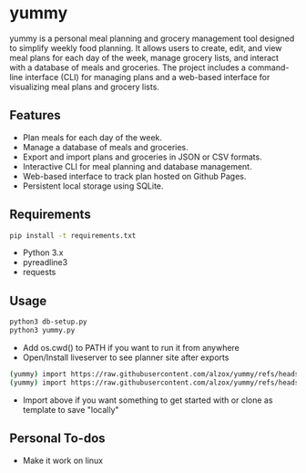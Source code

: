 # yummy

yummy is a personal meal planning and grocery management tool designed to simplify weekly food planning. It allows users to create, edit, and view meal plans for each day of the week, manage grocery lists, and interact with a database of meals and groceries. The project includes a command-line interface (CLI) for managing plans and a web-based interface for visualizing meal plans and grocery lists.

## Features

- Plan meals for each day of the week.
- Manage a database of meals and groceries.
- Export and import plans and groceries in JSON or CSV formats.
- Interactive CLI for meal planning and database management.
- Web-based interface to track plan hosted on Github Pages.
- Persistent local storage using SQLite.

## Requirements

```bash
pip install -t requirements.txt
```

- Python 3.x
- pyreadline3
- requests

## Usage

```bash
python3 db-setup.py
python3 yummy.py
```

- Add os.cwd() to PATH if you want to run it from anywhere
- Open/Install liveserver to see planner site after exports

```bash
(yummy) import https://raw.githubusercontent.com/alzox/yummy/refs/heads/master/docs/plans.json  
(yummy) import https://raw.githubusercontent.com/alzox/yummy/refs/heads/master/docs/grocery.csv 
```

- Import above if you want something to get started with or clone as template to save "locally"

## Personal To-dos

- Make it work on linux
